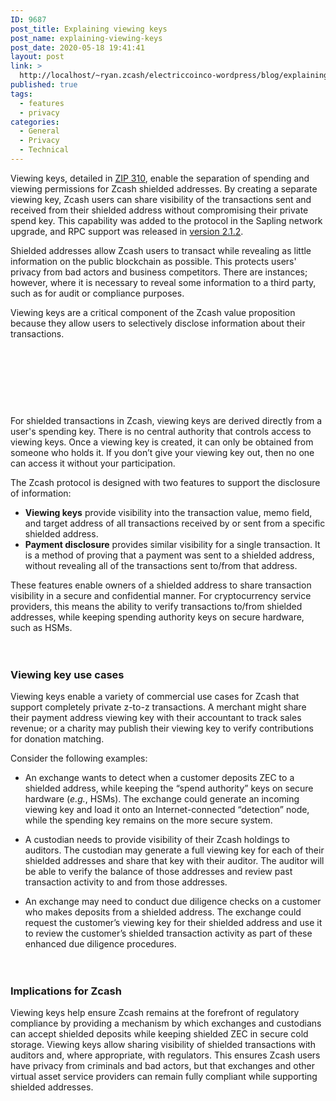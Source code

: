 ```yaml
---
ID: 9687
post_title: Explaining viewing keys
post_name: explaining-viewing-keys
post_date: 2020-05-18 19:41:41
layout: post
link: >
  http://localhost/~ryan.zcash/electriccoinco-wordpress/blog/explaining-viewing-keys/
published: true
tags:
  - features
  - privacy
categories:
  - General
  - Privacy
  - Technical
---
```

<!-- wp:paragraph -->
<p>Viewing keys, detailed in <a href="https://zips.z.cash/zip-0310" target="_blank" rel="noreferrer noopener">ZIP 310</a>, enable the separation of spending and viewing permissions for Zcash shielded addresses. By creating a separate viewing key, Zcash users can share visibility of the transactions sent and received from their shielded address without compromising their private spend key. This capability was added to the protocol in the Sapling network upgrade, and RPC support was released in <a href="https://dev-electriccoinco-wordpress.pantheonsite.io/blog/new-release-2-1-2/">version 2.1.2</a>.</p>
<!-- /wp:paragraph -->

<!-- wp:paragraph -->
<p>Shielded addresses allow Zcash users to transact while revealing as little information on the public blockchain as possible. This protects users' privacy from bad actors and business competitors. There are instances; however, where it is necessary to reveal some information to a third party, such as for audit or compliance purposes.&nbsp;</p>
<!-- /wp:paragraph -->

<!-- wp:paragraph -->
<p>Viewing keys are a critical component of the Zcash value proposition because they allow users to selectively disclose information about their transactions.</p>
<!-- /wp:paragraph -->

<!-- wp:spacer {"height":33} -->
<div style="height:33px" aria-hidden="true" class="wp-block-spacer"></div>
<!-- /wp:spacer -->

<!-- wp:image {"id":9690,"sizeSlug":"medium"} -->
<figure class="wp-block-image size-medium"><img src="https://dev-electriccoinco-wordpress.pantheonsite.io/wp-content/uploads/2020/05/viewing-keys-illustration-800x400.png" alt="" class="wp-image-9690"/></figure>
<!-- /wp:image -->

<!-- wp:spacer {"height":33} -->
<div style="height:33px" aria-hidden="true" class="wp-block-spacer"></div>
<!-- /wp:spacer -->

<!-- wp:paragraph -->
<p>For shielded transactions in Zcash, viewing keys are derived directly from a user's spending key. There is no central authority that controls access to viewing keys. Once a viewing key is created, it can only be obtained from someone who holds it. If you don’t give your viewing key out, then no one can access it without your participation.&nbsp;</p>
<!-- /wp:paragraph -->

<!-- wp:paragraph -->
<p>The Zcash protocol is designed with two features to support the disclosure of information:</p>
<!-- /wp:paragraph -->

<!-- wp:list -->
<ul><li><strong>Viewing keys</strong> provide visibility into the transaction value, memo field, and target address of all transactions received by or sent from a specific shielded address.</li><li><strong>Payment disclosure</strong> provides similar visibility for a single transaction. It is a method of proving that a payment was sent to a shielded address, without revealing all of the transactions sent to/from that address.</li></ul>
<!-- /wp:list -->

<!-- wp:paragraph -->
<p>These features enable owners of a shielded address to share transaction visibility in a secure and confidential manner. For cryptocurrency service providers, this means the ability to verify transactions to/from shielded addresses, while keeping spending authority keys on secure hardware, such as HSMs.</p>
<!-- /wp:paragraph -->

<!-- wp:spacer {"height":20} -->
<div style="height:20px" aria-hidden="true" class="wp-block-spacer"></div>
<!-- /wp:spacer -->

<!-- wp:heading {"level":3} -->
<h3>Viewing key use cases</h3>
<!-- /wp:heading -->

<!-- wp:paragraph -->
<p>Viewing keys enable a variety of commercial use cases for Zcash that support completely private z-to-z transactions. A merchant might share their payment address viewing key with their accountant to track sales revenue; or a charity may publish their viewing key to verify contributions for donation matching.&nbsp;</p>
<!-- /wp:paragraph -->

<!-- wp:paragraph -->
<p>Consider the following examples:</p>
<!-- /wp:paragraph -->

<!-- wp:list -->
<ul><li>An exchange wants to detect when a customer deposits ZEC to a shielded address, while keeping the “spend authority” keys on secure hardware (<em>e.g.</em>, HSMs). The exchange could generate an incoming viewing key and load it onto an Internet-connected “detection” node, while the spending key remains on the more secure system.</li></ul>
<!-- /wp:list -->

<!-- wp:list -->
<ul><li>A custodian needs to provide visibility of their Zcash holdings to auditors. The custodian may generate a full viewing key for each of their shielded addresses and share that key with their auditor. The auditor will be able to verify the balance of those addresses and review past transaction activity to and from those addresses.&nbsp;</li></ul>
<!-- /wp:list -->

<!-- wp:list -->
<ul><li>An exchange may need to conduct due diligence checks on a customer who makes deposits from a shielded address. The exchange could request the customer’s viewing key for their shielded address and use it to review the customer’s shielded transaction activity as part of these enhanced due diligence procedures.&nbsp;</li></ul>
<!-- /wp:list -->

<!-- wp:spacer {"height":20} -->
<div style="height:20px" aria-hidden="true" class="wp-block-spacer"></div>
<!-- /wp:spacer -->

<!-- wp:heading {"level":3} -->
<h3>Implications for Zcash</h3>
<!-- /wp:heading -->

<!-- wp:paragraph -->
<p>Viewing keys help ensure Zcash remains at the forefront of regulatory compliance by providing a mechanism by which exchanges and custodians can accept shielded deposits while keeping shielded ZEC in secure cold storage. Viewing keys allow sharing visibility of shielded transactions with auditors and, where appropriate, with regulators. This ensures Zcash users have privacy from criminals and bad actors, but that exchanges and other virtual asset service providers can remain fully compliant while supporting shielded addresses.</p>
<!-- /wp:paragraph -->